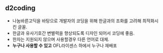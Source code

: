 ## d2coding



- 나눔바른고딕을 바탕으로 개발자의 코딩을 위해 한글과의 조화를 고려해 최적화시킨 글꼴.
- 한글과 유사기호간 변별력을 향상되도록 디자인 되어서 코딩에 좋음.
- 한자는 지원되지 않으며 사용할경우 다른 언어로 대체.
- **누구나 사용할 수 있고** OFL라이센스 하에서 누구나 재배포 
